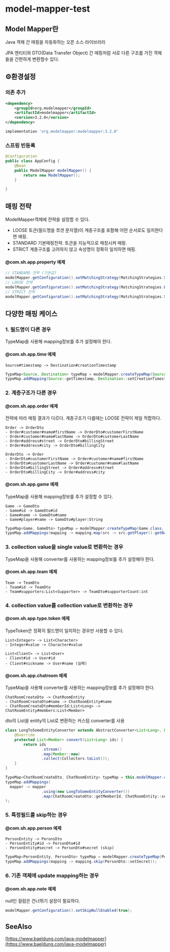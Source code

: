 # model-mapper-test
## Model Mapper란

Java 객체 간 매핑을 자동화하는 오픈 소스 라이브러리

JPA 엔티티와 DTO(Data Transfer Object) 간 매핑처럼 서로 다른 구조를 가진 객체들을 간편하게 변환할수 있다.

## ⚙️환경설정

### 의존 추가

```xml
<dependency>
    <groupId>org.modelmapper</groupId>
    <artifactId>modelmapper</artifactId>
    <version>3.2.0</version>
</dependency>
```

```groovy
implementation 'org.modelmapper:modelmapper:3.2.0'
```

### 스프링 빈등록

```java
@Configuration
public class AppConfig {
    @Bean
    public ModelMapper modelMapper() {
        return new ModelMapper();
    }

}
```
## 매핑 전략
ModelMapper객체에 전략을 설정할 수 있다.
- LOOSE 토큰(필드명을 쪼갠 문자열)이 계층구조를 포함해 어떤 순서로도 일치한다면 매핑. 
- STANDARD 기본매핑전략. 토큰을 지능적으로 매칭시켜 매핑.
- STRICT 계층구조를 고려하지 않고 속성명이 정확히 일치하면 매핑.

####  @com.sh.app.property 예제
```java
// STANDARD 전략 (기본값)
modelMapper.getConfiguration().setMatchingStrategy(MatchingStrategies.STANDARD);
// LOOSE 전략
modelMapper.getConfiguration().setMatchingStrategy(MatchingStrategies.LOOSE);
// STRICT 전략
modelMapper.getConfiguration().setMatchingStrategy(MatchingStrategies.STRICT);
```


## 다양한 매핑 케이스

### 1. 필드명이 다른 경우
TypeMap을 사용해 mapping정보를 추가 설정해야 한다.

#### @com.sh.app.time 예제
```
Source#timestamp -> Destination#creationTimestamp
```
```java
TypeMap<Source, Destination> typeMap = modelMapper.createTypeMap(Source.class, Destination.class);
typeMap.addMapping(Source::getTimestamp, Destination::setCreationTimestamp);
```
### 2. 계층구조가 다른 경우

#### @com.sh.app.order 예제
전략에 따라 매핑 결과가 다르다. 계층구조가 다를때는 LOOSE 전략이 제일 적합하다.
```
Order -> OrderDto
- Order#customer#name#firstName -> OrderDto#customerFirstName
- Order#customer#name#lastName -> OrderDto#customerLastName
- Order#address#street -> OrderDto#billingStreet
- Order#address#city -> OrderDto#billingCity
```
```
OrderDto -> Order
- OrderDto#customerFirstName -> Order#customer#name#firstName
- OrderDto#customerLastName -> Order#customer#name#lastName
- OrderDto#billingStreet -> Order#address#street
- OrderDto#billingCity -> Order#address#city
```

#### @com.sh.app.game 예제
TypeMap을 사용해 mapping정보를 추가 설정할 수 있다.
```
Game -> GameDto
- Game#id -> GameDto#id
- Game#name -> GameDto#name
- Game#player#name -> GameDto#player:String
 ```
```java
TypeMap<Game, GameDto> typeMap = modelMapper.createTypeMap(Game.class, GameDto.class);
typeMap.addMappings(mapping -> mapping.map(src -> src.getPlayer().getName(), GameDto::setPlayer));
```
### 3. collection value을 single value로 변환하는 경우 
TypeMap을 사용해 converter를 사용하는 mapping정보를 추가 설정해야 한다.

#### @com.sh.app.team 예제
```
Team -> TeamDto
- Team#id -> TeamDto
- Team#supporters:List<Supporter> -> TeamDto#supporterCount:int
```

### 4. collection value를 collection value로 변환하는 경우

#### @com.sh.app.type.token 예제
TypeToken은 정확히 필드명이 일치하는 경우만 사용할 수 있다.
```
List<Integer> -> List<Character>
- Integer#value -> Character#value
```
```
List<Client> -> List<User>
- Client#id -> User#id
- Client#nickname -> User#name (실패)
```

#### @com.sh.app.chatroom 예제
TypeMap을 사용해 converter를 사용하는 mapping정보를 추가 설정해야 한다.
```
ChatRoomCreateDto -> ChatRoomEntity
- ChatRoomCreateDto#name -> ChatRoomEntity#name
- ChatRoomCreateDto#memberId:List<Long> -> ChatRoomEntity#members:List<Member>
```

dto의 List<Long>을 entity의 List<Member>로 변환하는 커스텀 converter를 사용
```java
class LongToSomeEntityConverter extends AbstractConverter<List<Long>, List<Member>> {
    @Override
    protected List<Member> convert(List<Long> ids) {
        return ids
                .stream()
                .map(Member::new)
                .collect(Collectors.toList());
    }
}
```
```java
TypeMap<ChatRoomCreateDto, ChatRoomEntity> typeMap = this.modelMapper.createTypeMap(ChatRoomCreateDto.class, ChatRoomEntity.class);
typeMap.addMappings(
  mapper -> mapper
                .using(new LongToSomeEntityConverter())
                .map(ChatRoomCreateDto::getMemberId, ChatRoomEntity::setMembers)
);
```

### 5. 특정필드를 skip하는 경우
#### @com.sh.app.person 예제
```
PersonEntity -> PeronsDto
- PersonEntity#id -> PersonDto#id
- PersonEntity#secret -> PersonDto#secret (skip)
```
```java
TypeMap<PersonEntity, PersonDto> typeMap = modelMapper.createTypeMap(PersonEntity.class, PersonDto.class);
typeMap.addMappings(mapping -> mapping.skip(PersonDto::setSecret));
```

### 6. 기존 객체에 update mapping하는 경우
#### @com.sh.app.note 예제
null인 컬럼은 건너뛰기 설정이 필요하다.
```java
modelMapper.getConfiguration().setSkipNullEnabled(true);
```

## SeeAlso
[https://www.baeldung.com/java-modelmapper](https://www.baeldung.com/java-modelmapper)
